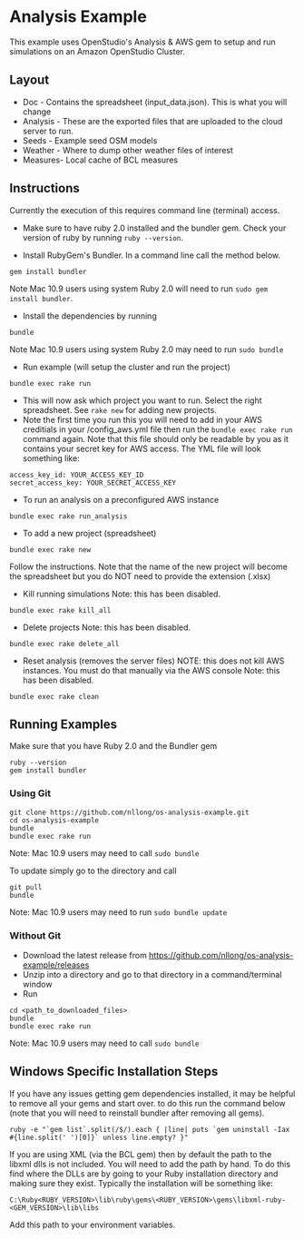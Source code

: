 # Analysis Example

This example uses OpenStudio's Analysis & AWS gem to setup and run simulations on an Amazon OpenStudio Cluster.

## Layout
* Doc - Contains the spreadsheet (input_data.json).  This is what you will change
* Analysis - These are the exported files that are uploaded to the cloud server to run.
* Seeds - Example seed OSM models
* Weather - Where to dump other weather files of interest
* Measures- Local cache of BCL measures

## Instructions

Currently the execution of this requires command line (terminal) access.  

* Make sure to have ruby 2.0 installed and the bundler gem.  Check your version of ruby by running `ruby --version`.

* Install RubyGem's Bundler.  In a command line call the method below.  

```
gem install bundler
```
Note Mac 10.9 users using system Ruby 2.0 will need to run `sudo gem install bundler`.

* Install the dependencies by running

```
bundle
```

Note Mac 10.9 users using system Ruby 2.0 may need to run `sudo bundle`

* Run example (will setup the cluster and run the project)

```
bundle exec rake run
```

* This will now ask which project you want to run. Select the right spreadsheet.  See `rake new` for adding new projects.
* Note the first time you run this you will need to add in your AWS creditials in your <home-dir>/config_aws.yml file then run the `bundle exec rake run` command again.  Note that this file should only be readable by you as it contains your secret key for AWS access. The YML file will look something like:


```
access_key_id: YOUR_ACCESS_KEY_ID
secret_access_key: YOUR_SECRET_ACCESS_KEY
```

* To run an analysis on a preconfigured AWS instance

```
bundle exec rake run_analysis
```

* To add a new project (spreadsheet)

```
bundle exec rake new
```

Follow the instructions.  Note that the name of the new project will become the spreadsheet but you do NOT need to provide the extension (.xlsx)

* Kill running simulations
Note: this has been disabled.
 
```
bundle exec rake kill_all
```

* Delete projects
Note: this has been disabled.

```
bundle exec rake delete_all
```

* Reset analysis (removes the server files) NOTE: this does not kill AWS instances. You must do that manually via the AWS console
Note: this has been disabled.

```
bundle exec rake clean
```



## Running Examples

Make sure that you have Ruby 2.0 and the Bundler gem

```
ruby --version
gem install bundler
```

### Using Git

```
git clone https://github.com/nllong/os-analysis-example.git
cd os-analysis-example
bundle 
bundle exec rake run
```
Note: Mac 10.9 users may need to call `sudo bundle`

To update simply go to the directory and call

```
git pull
bundle
```
Note: Mac 10.9 users may need to run `sudo bundle update`

### Without Git

* Download the latest release from https://github.com/nllong/os-analysis-example/releases
* Unzip into a directory and go to that directory in a command/terminal window
* Run

```
cd <path_to_downloaded_files>
bundle
bundle exec rake run
``` 
Note: Mac 10.9 users may need to call `sudo bundle`


## Windows Specific Installation Steps

If you have any issues getting gem dependencies installed, it may be helpful to remove all your gems and start over.  to do this run the command below (note that you will need to reinstall bundler after removing all gems).

```
ruby -e "`gem list`.split(/$/).each { |line| puts `gem uninstall -Iax #{line.split(' ')[0]}` unless line.empty? }"
```


If you are using XML (via the BCL gem) then by default the path to the libxml dlls is not included.  You will need to add the path by hand.  To do this find where the DLLs are by going to your Ruby installation directory and making sure they exist. Typically the installation will be something like:

```
C:\Ruby<RUBY_VERSION>\lib\ruby\gems\<RUBY_VERSION>\gems\libxml-ruby-<GEM_VERSION>\lib\libs
```

Add this path to your environment variables.
